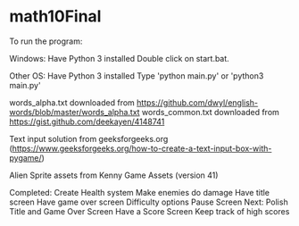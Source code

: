 # math10Final

To run the program:

Windows:
  Have Python 3 installed
  Double click on start.bat.

Other OS:
  Have Python 3 installed
  Type 'python main.py' or 'python3 main.py'


words_alpha.txt downloaded from https://github.com/dwyl/english-words/blob/master/words_alpha.txt
words_common.txt downloaded from https://gist.github.com/deekayen/4148741

Text input solution from geeksforgeeks.org (https://www.geeksforgeeks.org/how-to-create-a-text-input-box-with-pygame/)

Alien Sprite assets from Kenny Game Assets (version 41)

Completed:
  Create Health system
  Make enemies do damage
  Have title screen
  Have game over screen
  Difficulty options
  Pause Screen
Next:
  Polish Title and Game Over Screen
  Have a Score Screen
    Keep track of high scores
